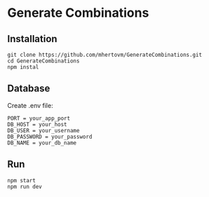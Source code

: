 # Generate Combinations

## Installation
```
git clone https://github.com/mhertovm/GenerateCombinations.git
cd GenerateCombinations
npm instal
```
## Database
 Create .env file:
 ```
PORT = your_app_port
DB_HOST = your_host
DB_USER = your_username
DB_PASSWORD = your_password
DB_NAME = your_db_name
```
## Run
```
npm start
npm run dev
```